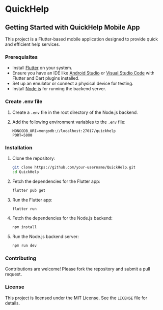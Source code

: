 # QuickHelp


## Getting Started with QuickHelp Mobile App

This project is a Flutter-based mobile application designed to provide quick and efficient help services.


### Prerequisites

- Install [Flutter](https://flutter.dev/docs/get-started/install) on your system.
- Ensure you have an IDE like [Android Studio](https://developer.android.com/studio) or [Visual Studio Code](https://code.visualstudio.com/) with Flutter and Dart plugins installed.
- Set up an emulator or connect a physical device for testing.
- Install [Node.js](https://nodejs.org/) for running the backend server.


### Create .env file

1. Create a `.env` file in the root directory of the Node.js backend.

2. Add the following environment variables to the `.env` file:
    ```plaintext
    MONGODB_URI=mongodb://localhost:27017/quickhelp
    PORT=5000
    ```


### Installation

1. Clone the repository:
    ```bash
    git clone https://github.com/your-username/QuickHelp.git
    cd QuickHelp
    ```

2. Fetch the dependencies for the Flutter app:
    ```bash
    flutter pub get
    ```

3. Run the Flutter app:
    ```bash
    flutter run
    ```

4. Fetch the dependencies for the Node.js backend:
    ```bash
    npm install
    ```
5. Run the Node.js backend server:
    ```bash
    npm run dev
    ```



### Contributing

Contributions are welcome! Please fork the repository and submit a pull request.

### License

This project is licensed under the MIT License. See the `LICENSE` file for details.